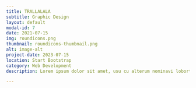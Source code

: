 ```yaml
---
title: TRALLALALA
subtitle: Graphic Design
layout: default
modal-id: 7
date: 2021-07-15
img: roundicons.png
thumbnail: roundicons-thumbnail.png
alt: image-alt
project-date: 2023-07-15
location: Start Bootstrap
category: Web Development
description: Lorem ipsum dolor sit amet, usu cu alterum nominavi lobortis. At duo novum diceret. Tantas apeirian vix et, usu sanctus postulant inciderint ut, populo diceret necessitatibus in vim. Cu eum dicam feugiat noluisse.

---
```

